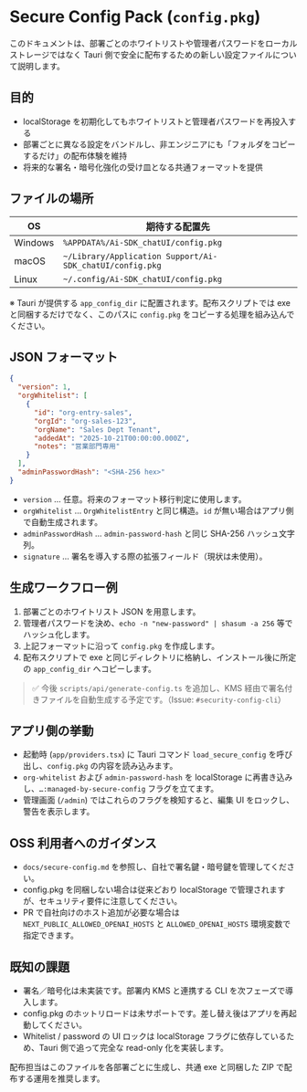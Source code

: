# Secure Config Pack (`config.pkg`)

このドキュメントは、部署ごとのホワイトリストや管理者パスワードをローカルストレージではなく Tauri 側で安全に配布するための新しい設定ファイルについて説明します。

## 目的

- localStorage を初期化してもホワイトリストと管理者パスワードを再投入する
- 部署ごとに異なる設定をバンドルし、非エンジニアにも「フォルダをコピーするだけ」の配布体験を維持
- 将来的な署名・暗号化強化の受け皿となる共通フォーマットを提供

## ファイルの場所

| OS      | 期待する配置先                                  |
|---------|--------------------------------------------------|
| Windows | `%APPDATA%/Ai-SDK_chatUI/config.pkg`              |
| macOS   | `~/Library/Application Support/Ai-SDK_chatUI/config.pkg` |
| Linux   | `~/.config/Ai-SDK_chatUI/config.pkg`              |

※ Tauri が提供する `app_config_dir` に配置されます。配布スクリプトでは exe と同梱するだけでなく、このパスに `config.pkg` をコピーする処理を組み込んでください。

## JSON フォーマット

```json
{
  "version": 1,
  "orgWhitelist": [
    {
      "id": "org-entry-sales",
      "orgId": "org-sales-123",
      "orgName": "Sales Dept Tenant",
      "addedAt": "2025-10-21T00:00:00.000Z",
      "notes": "営業部門専用"
    }
  ],
  "adminPasswordHash": "<SHA-256 hex>"
}
```

- `version` … 任意。将来のフォーマット移行判定に使用します。
- `orgWhitelist` … `OrgWhitelistEntry` と同じ構造。`id` が無い場合はアプリ側で自動生成されます。
- `adminPasswordHash` … `admin-password-hash` と同じ SHA-256 ハッシュ文字列。
- `signature` … 署名を導入する際の拡張フィールド（現状は未使用）。

## 生成ワークフロー例

1. 部署ごとのホワイトリスト JSON を用意します。
2. 管理者パスワードを決め、`echo -n "new-password" | shasum -a 256` 等でハッシュ化します。
3. 上記フォーマットに沿って `config.pkg` を作成します。
4. 配布スクリプトで exe と同じディレクトリに格納し、インストール後に所定の `app_config_dir` へコピーします。

> ✅ 今後 `scripts/api/generate-config.ts` を追加し、KMS 経由で署名付きファイルを自動生成する予定です。（Issue: `#security-config-cli`）

## アプリ側の挙動

- 起動時 (`app/providers.tsx`) に Tauri コマンド `load_secure_config` を呼び出し、`config.pkg` の内容を読み込みます。
- `org-whitelist` および `admin-password-hash` を localStorage に再書き込みし、`…:managed-by-secure-config` フラグを立てます。
- 管理画面 (`/admin`) ではこれらのフラグを検知すると、編集 UI をロックし、警告を表示します。

## OSS 利用者へのガイダンス

- `docs/secure-config.md` を参照し、自社で署名鍵・暗号鍵を管理してください。
- config.pkg を同梱しない場合は従来どおり localStorage で管理されますが、セキュリティ要件に注意してください。
- PR で自社向けのホスト追加が必要な場合は `NEXT_PUBLIC_ALLOWED_OPENAI_HOSTS` と `ALLOWED_OPENAI_HOSTS` 環境変数で指定できます。

## 既知の課題

- 署名／暗号化は未実装です。部署内 KMS と連携する CLI を次フェーズで導入します。
- config.pkg のホットリロードは未サポートです。差し替え後はアプリを再起動してください。
- Whitelist / password の UI ロックは localStorage フラグに依存しているため、Tauri 側で追って完全な read-only 化を実装します。

配布担当はこのファイルを各部署ごとに生成し、共通 exe と同梱した ZIP で配布する運用を推奨します。
